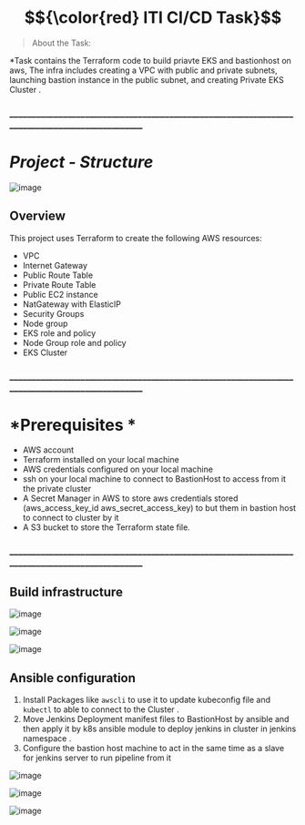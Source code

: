 # $${\color{red} ITI CI/CD Task}$$
> About the Task:

*Task contains the Terraform code to build priavte EKS and bastionhost on aws, The infra includes creating a VPC with public and private subnets, launching bastion instance in the public subnet, and creating Private EKS Cluster .

###                    ______________________________________________________________________________________________

# *Project - Structure*

![image](https://github.com/ahmedgamalbakr/Infra/assets/106693415/1ad1487e-8ad8-4d18-9ee1-07d80e1c0420)

## Overview

This project uses Terraform to create the following AWS resources:

- VPC
- Internet Gateway
- Public Route Table
- Private Route Table
- Public EC2 instance
- NatGateway with ElasticIP 
- Security Groups 
- Node group
- EKS role and policy 
- Node Group role and policy 
- EKS Cluster



###                ______________________________________________________________________________________________

# *Prerequisites *

- AWS account
- Terraform installed on your local machine
- AWS credentials configured on your local machine
- ssh on your local machine to connect to BastionHost to access from it the private cluster
- A Secret Manager in AWS to store aws credentials stored                                   (aws_access_key_id aws_secret_access_key) to but them in bastion host to connect to cluster by it 
- A S3 bucket to store the Terraform state file. 

###                    ______________________________________________________________________________________________


## Build infrastructure

![image](https://github.com/ahmedgamalbakr/Infra/assets/106693415/66b8e788-c113-4f94-8c04-45e81b8c8e87)

![image](https://github.com/ahmedgamalbakr/Infra/assets/106693415/97740041-dce1-42c9-b030-9c2dbeeb8c3d)

![image](https://github.com/ahmedgamalbakr/Infra/assets/106693415/fa6cfd94-c42f-43f0-a711-eef8d7c8b523)


## Ansible configuration
 
 1. Install Packages like `awscli` to use it to update kubeconfig file and `kubectl` to able to connect to the Cluster .
 2. Move Jenkins Deployment manifest files to BastionHost by ansible and then apply it by k8s ansible module to deploy jenkins in cluster in jenkins namespace .
 3. Configure the bastion host machine to act in the same time as a slave for jenkins server to run pipeline from it 


![image](https://github.com/ahmedgamalbakr/Infra/assets/106693415/ff1dff73-d586-4bbf-b8ce-423a8ea9e11f)

![image](https://github.com/ahmedgamalbakr/Infra/assets/106693415/87a7ecb8-646e-4723-864b-390747ef5dd8)

![image](https://github.com/ahmedgamalbakr/Infra/assets/106693415/bcf0e6a8-23c4-4972-a3b9-23517d0b7ef4)








